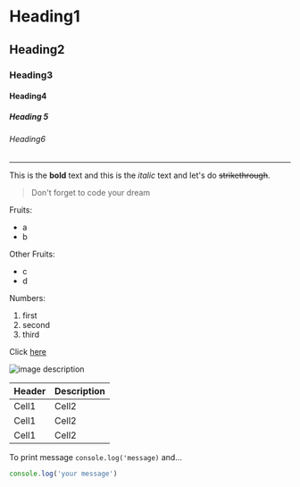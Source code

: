 <!-- Heading -->
# Heading1
## Heading2
### Heading3
#### Heading4
##### Heading 5
###### Heading6

<!-- Line -->
___

<!-- Text attributes -->
This is the **bold** text and this is the *italic* text and let's do ~~strikethrough~~.

<!-- Quote -->
> Don't forget to code your dream

<!-- Bullet list -->
Fruits:
* a
* b

Other Fruits:
- c
- d

<!-- Numbered list -->
Numbers:
1. first
2. second
3. third

<!-- Link -->
Click [here](https://google.com/)

<!-- Image -->
![image description]()

<!-- Table -->
|Header|Description|
|--|--|
|Cell1|Cell2|
|Cell1|Cell2|
|Cell1|Cell2|

<!-- Code -->
To print message
`console.log('message)` and...

```ts
console.log('your message')
```